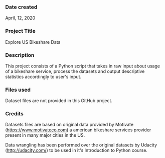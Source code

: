 ### Date created
April, 12, 2020

### Project Title
Explore US Bikeshare Data

### Description
This project consists of a Python script that takes in raw input about usage of a bikeshare service, process the datasets and output descriptive statistics accordingly to user's input.

### Files used
Dataset files are not provided in this GitHub project. 

### Credits
Datasets files are based on original data provided by Motivate (https://www.motivateco.com) a american bikeshare services provider present in many major cities in the US.

Data wrangling has been performed over the original datasets by Udacity (http://udacity.com/) to be used in it's Introduction to Python course.
